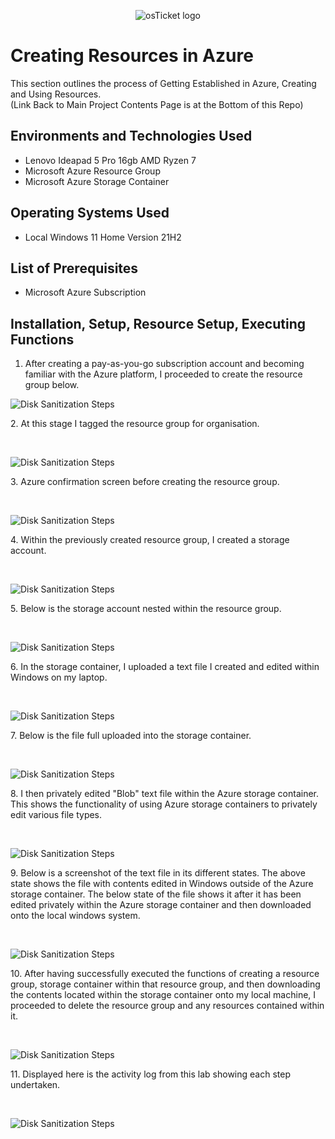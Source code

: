 <p align="center">
<img src="https://imgur.com/wYucC7L.png" alt="osTicket logo"/>
</p>

<h1>Creating Resources in Azure</h1>
This section outlines the process of Getting Established in Azure, Creating and Using Resources.<br /> (Link Back to Main Project Contents Page is at the Bottom of this Repo)

<h2>Environments and Technologies Used</h2>

- Lenovo Ideapad 5 Pro 16gb AMD Ryzen 7
- Microsoft Azure Resource Group
- Microsoft Azure Storage Container

<h2>Operating Systems Used </h2>

- Local Windows 11 Home Version 21H2</b>

<h2>List of Prerequisites</h2>

- Microsoft Azure Subscription

<h2>Installation, Setup, Resource Setup, Executing Functions</h2>

1. After creating a pay-as-you-go subscription account and becoming familiar with the Azure platform, I proceeded to create the resource group below.

<p>
<img src="https://i.imgur.com/mQrSWES.png" alt="Disk Sanitization Steps"/>
</p>
<p>
2. At this stage I tagged the resource group for organisation.
</p>
<br />

<p>
<img src="https://i.imgur.com/7k5uH7x.png" alt="Disk Sanitization Steps"/>
</p>
<p>
3. Azure confirmation screen before creating the resource group.
</p>
<br />

<p>
<img src="https://i.imgur.com/OpTQ9pu.png" alt="Disk Sanitization Steps"/>
</p>
<p>
4. Within the previously created resource group, I created a storage account. 
</p>
<br />

<p>
<img src="https://i.imgur.com/78LXjUB.png" alt="Disk Sanitization Steps"/>
</p>
<p>
5. Below is the storage account nested within the resource group. 
</p>
<br />

<p>
<img src="https://i.imgur.com/1yiKfEM.png" alt="Disk Sanitization Steps"/>
</p>
<p>
6. In the storage container, I uploaded a text file I created and edited within Windows on my laptop.
</p>
<br />

<p>
<img src="https://i.imgur.com/2XARrYx.png" alt="Disk Sanitization Steps"/>
</p>
<p>
7. Below is the file full uploaded into the storage container. 
</p>
<br />

<p>
<img src="https://i.imgur.com/pzgrB4o.png" alt="Disk Sanitization Steps"/>
</p>
<p>
8. I then privately edited "Blob" text file within the Azure storage container. This shows the functionality of using Azure storage containers to privately edit various file types.
</p>
<br />

<p>
<img src="https://i.imgur.com/BpRRlRj.png" alt="Disk Sanitization Steps"/>
</p>
<p>
9. Below is a screenshot of the text file in its different states. The above state shows the file with contents edited in Windows outside of the Azure storage container. The below state of the file shows it after it has been edited privately within the Azure storage container and then downloaded onto the local windows system.
</p>
<br />

<p>
<img src="https://i.imgur.com/2YP4fZ7.png" alt="Disk Sanitization Steps"/>
</p>
<p>
10. After having successfully executed the functions of creating a resource group, storage container within that resource group, and then downloading the contents located within the storage container onto my local machine, I proceeded to delete the resource group and any resources contained within it. 
</p>
<br />

<p>
<img src="https://i.imgur.com/6oHtqpX.png" alt="Disk Sanitization Steps"/>
</p>
<p>
11. Displayed here is the activity log from this lab showing each step undertaken.
</p>
<br />

<p>
<img src="https://i.imgur.com/5JrM752.png" alt="Disk Sanitization Steps"/>
</p>
<p>


















